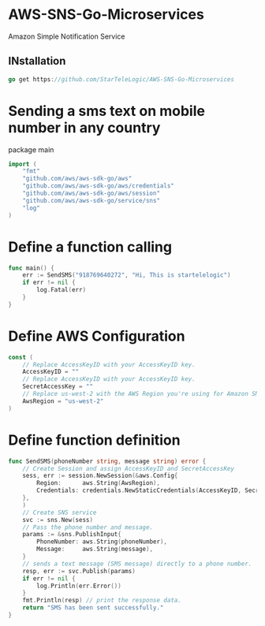 # AWS-SNS-Go-Microservices
Amazon Simple Notification Service

## INstallation
```go
go get https://github.com/StarTeleLogic/AWS-SNS-Go-Microservices
```

# Sending a sms text on mobile number in any country
package main
````go
import (
    "fmt"
    "github.com/aws/aws-sdk-go/aws"
    "github.com/aws/aws-sdk-go/aws/credentials"
    "github.com/aws/aws-sdk-go/aws/session"
    "github.com/aws/aws-sdk-go/service/sns"
    "log"
)
````

# Define a function calling
```go
func main() {
    err := SendSMS("918769640272", "Hi, This is startelelogic")
    if err != nil {
        log.Fatal(err)
    }
}
```

# Define AWS Configuration
```go
const (
    // Replace AccessKeyID with your AccessKeyID key.
    AccessKeyID = ""
    // Replace AccessKeyID with your AccessKeyID key.
    SecretAccessKey = ""
    // Replace us-west-2 with the AWS Region you're using for Amazon SNS.
    AwsRegion = "us-west-2"
)
```

# Define function definition
```go
func SendSMS(phoneNumber string, message string) error {
    // Create Session and assign AccessKeyID and SecretAccessKey
    sess, err := session.NewSession(&aws.Config{
        Region:      aws.String(AwsRegion),
        Credentials: credentials.NewStaticCredentials(AccessKeyID, SecretAccessKey, ""),
    },
    )
    // Create SNS service
    svc := sns.New(sess)
    // Pass the phone number and message.
    params := &sns.PublishInput{
        PhoneNumber: aws.String(phoneNumber),
        Message:     aws.String(message),
    }
    // sends a text message (SMS message) directly to a phone number.
    resp, err := svc.Publish(params)
    if err != nil {
        log.Println(err.Error())
    }
    fmt.Println(resp) // print the response data.
    return "SMS has been sent successfully."
}
```
